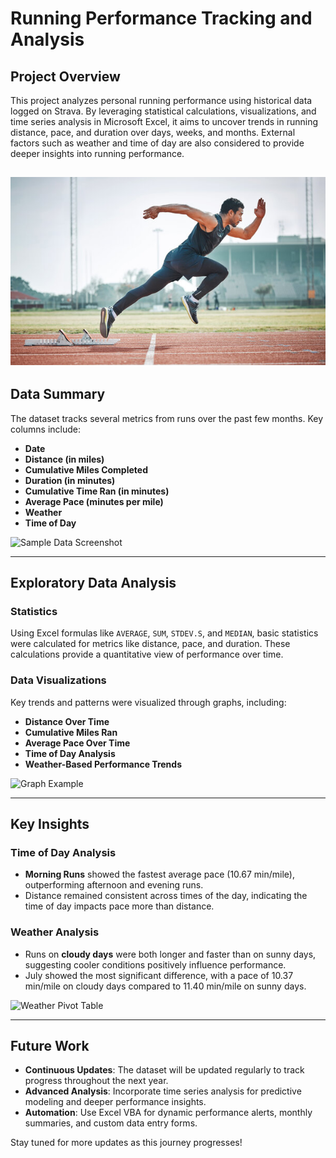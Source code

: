 # Running Performance Tracking and Analysis

## Project Overview
This project analyzes personal running performance using historical data logged on Strava. By leveraging statistical calculations, visualizations, and time series analysis in Microsoft Excel, it aims to uncover trends in running distance, pace, and duration over days, weeks, and months. External factors such as weather and time of day are also considered to provide deeper insights into running performance.

![](images/image1.jpg)
---

## Data Summary
The dataset tracks several metrics from runs over the past few months. Key columns include:

- **Date**
- **Distance (in miles)**
- **Cumulative Miles Completed**
- **Duration (in minutes)**
- **Cumulative Time Ran (in minutes)**
- **Average Pace (minutes per mile)**
- **Weather**
- **Time of Day**

![Sample Data Screenshot](https://prod-files-secure.s3.us-west-2.amazonaws.com/a5896cf7-e3d0-41ee-9de5-8a038eaa3ec7/a1243e4e-0472-4626-bfa1-91a83df6ec55/Screenshot_2024-09-23_at_12.11.07_PM.png)

---

## Exploratory Data Analysis

### **Statistics**
Using Excel formulas like `AVERAGE`, `SUM`, `STDEV.S`, and `MEDIAN`, basic statistics were calculated for metrics like distance, pace, and duration. These calculations provide a quantitative view of performance over time.

### **Data Visualizations**
Key trends and patterns were visualized through graphs, including:

- **Distance Over Time**
- **Cumulative Miles Ran**
- **Average Pace Over Time**
- **Time of Day Analysis**
- **Weather-Based Performance Trends**

![Graph Example](https://prod-files-secure.s3.us-west-2.amazonaws.com/a5896cf7-e3d0-41ee-9de5-8a038eaa3ec7/2976991a-bfbd-465f-a784-346bd8e6b5da/4fd68b5c-342c-4a4b-9d89-9b691cda5a28.png)

---

## Key Insights

### **Time of Day Analysis**
- **Morning Runs** showed the fastest average pace (10.67 min/mile), outperforming afternoon and evening runs.
- Distance remained consistent across times of the day, indicating the time of day impacts pace more than distance.

### **Weather Analysis**
- Runs on **cloudy days** were both longer and faster than on sunny days, suggesting cooler conditions positively influence performance.
- July showed the most significant difference, with a pace of 10.37 min/mile on cloudy days compared to 11.40 min/mile on sunny days.

![Weather Pivot Table](https://prod-files-secure.s3.us-west-2.amazonaws.com/a5896cf7-e3d0-41ee-9de5-8a038eaa3ec7/70727f8a-4491-4504-b874-2028816415c1/Screenshot_2024-09-23_at_1.36.02_PM.png)

---

## Future Work
- **Continuous Updates**: The dataset will be updated regularly to track progress throughout the next year.
- **Advanced Analysis**: Incorporate time series analysis for predictive modeling and deeper performance insights.
- **Automation**: Use Excel VBA for dynamic performance alerts, monthly summaries, and custom data entry forms.

Stay tuned for more updates as this journey progresses!
